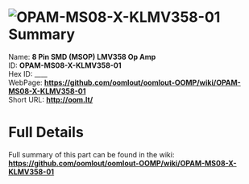 
![OPAM-MS08-X-KLMV358-01](https://github.com/oomlout/oomlout-OOMP/blob/master/parts/OPAM-MS08-X-KLMV358-01/OPAM-MS08-X-KLMV358-01_420.jpg)   
Summary
=================
  
Name: __8 Pin SMD (MSOP) LMV358 Op Amp__    
ID: __OPAM-MS08-X-KLMV358-01__   
Hex ID: ____   
WebPage: __https://github.com/oomlout/oomlout-OOMP/wiki/OPAM-MS08-X-KLMV358-01__   
Short URL: __http://oom.lt/__   

Full Details
==========================
Full summary of this part can be found in the wiki:   
__https://github.com/oomlout/oomlout-OOMP/wiki/OPAM-MS08-X-KLMV358-01__    

